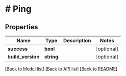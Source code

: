 # # Ping

## Properties

Name | Type | Description | Notes
------------ | ------------- | ------------- | -------------
**success** | **bool** |  | [optional]
**build_version** | **string** |  | [optional]

[[Back to Model list]](../../README.md#models) [[Back to API list]](../../README.md#endpoints) [[Back to README]](../../README.md)
